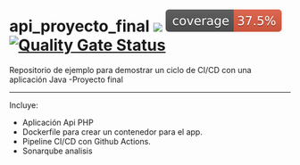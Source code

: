 # api_proyecto_final ![](https://github.com/aliguillen/api_proyecto_final/workflows/CI/badge.svg) [![Coverage](.github/badges/jacoco.svg)](https://github.com/aliguillen/api_proyecto_final/workflows/actions/workflows/pipeline.yml) [![Quality Gate Status](https://sonarcloud.io/api/project_badges/measure?project=AliGuillen_api_proyecto_final&metric=alert_status)](https://sonarcloud.io/dashboard?id=AliGuillen_api_proyecto_final)

Repositorio de ejemplo para demostrar un ciclo de CI/CD con una aplicación Java -Proyecto final

---
Incluye:
- Aplicación Api PHP
- Dockerfile para crear un contenedor para el app.
- Pipeline CI/CD con Github Actions.
- Sonarqube analisis 
